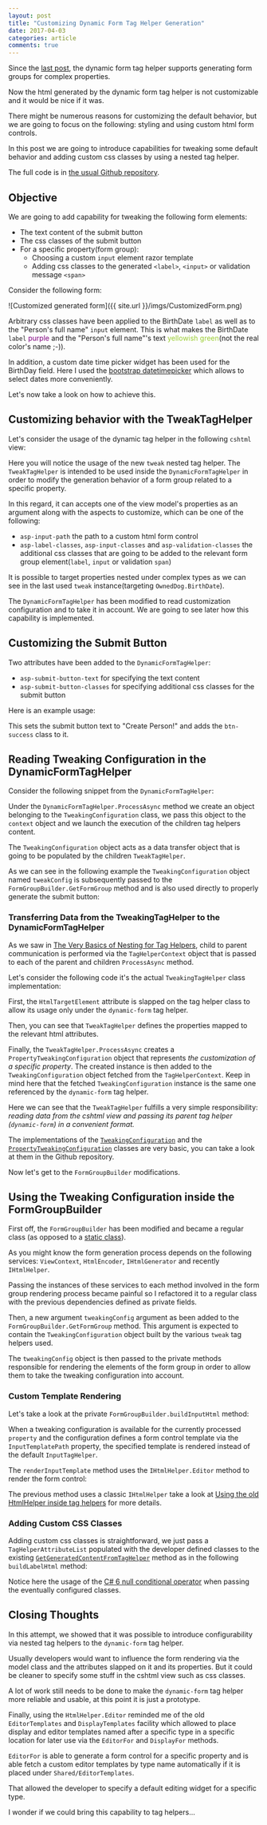 ```yaml
---
layout: post
title: "Customizing Dynamic Form Tag Helper Generation"
date: 2017-04-03
categories: article
comments: true
---
```


Since the [last post](http://blog.techdominator.com/article/supporting-complex-type-properties-in-the-dynamic-form-tag-helper.html), the dynamic form tag helper supports generating form groups for complex properties.

Now the html generated by the dynamic form tag helper is not customizable and it would be nice if it was.

There might be numerous reasons for customizing the default behavior, but we are going to focus on the following: styling and using custom html form controls.

In this post we are going to introduce capabilities for tweaking some default behavior and adding custom css classes by using a nested tag helper. 

The full code is in [the usual Github repository](https://github.com/MissaouiChedy/DynamicFormTagHelper).

## Objective

We are going to add capability for tweaking the following form elements:

- The text content of the submit button
- The css classes of the submit button
- For a specific property(form group):
    - Choosing a custom `input` element razor template
    - Adding css classes to the generated `<label>`, `<input>` or validation message `<span>`

Consider the following form:
<div class="img-container">
![Customized generated form]({{ site.url }}/imgs/CustomizedForm.png)
</div>

Arbitrary css classes have been applied to the BirthDate `label` as well as to the "Person's full name" `input` element. This is what makes the BirthDate `label` <span style="color:purple">purple</span> and the "Person's full name"'s text <span style="color:yellowgreen">yellowish green</span>(not the real color's name ;-)).

In addition, a custom date time picker widget has been used for the BirthDay field. Here I used the [bootstrap datetimepicker](https://eonasdan.github.io/bootstrap-datetimepicker/) which allows to select dates more conveniently.

Let's now take a look on how to achieve this.

## Customizing behavior with the TweakTagHelper

Let's consider the usage of the dynamic tag helper in the following `cshtml` view:
<script src="https://gist.github.com/MissaouiChedy/27dbb3b2bed56f897d205f2ce5b84d1d.js"></script>

Here you will notice the usage of the new `tweak` nested tag helper.
The `TweakTagHelper` is intended to be used inside the `DynamicFormTagHelper` in order to modify the generation behavior of a form group related to a specific property. 

In this regard, it can accepts one of the view model's properties as an argument along with the aspects to customize, which can be one of the following:
 - `asp-input-path` the path to a custom html form control
 - `asp-label-classes`, `asp-input-classes` and `asp-validation-classes` the additional css classes that are going to be added to the relevant form group element(`label`, `input` or validation `span`)
 
It is possible to target properties nested under complex types as we can see in the last used `tweak` instance(targeting `OwnedDog.BirthDate`).

The `DynamicFormTagHelper` has been modified to read customization configuration and to take it in account. We are going to see later how this capability is implemented.

## Customizing the Submit Button

Two attributes have been added to the `DynamicFormTagHelper`:
 - `asp-submit-button-text` for specifying the text content
 - `asp-submit-button-classes` for specifying additional css classes for the submit button

Here is an example usage:
<script src="https://gist.github.com/MissaouiChedy/7f7362f05e3fb548ace8240781fffb6b.js"></script>

This sets the submit button text to "Create Person!" and adds the `btn-success` class to it.

## Reading Tweaking Configuration in the DynamicFormTagHelper

Consider the following snippet from the `DynamicFormTagHelper`:
<script src="https://gist.github.com/MissaouiChedy/d6cabcb76e3cc6f95a55e505560d3006.js"></script>

Under the `DynamicFormTagHelper.ProcessAsync` method we create an object belonging to the `TweakingConfiguration` class, we pass this object to the `context` object and we launch the execution of the children tag helpers content.

The `TweakingConfiguration` object acts as a data transfer object that is going to be populated by the children `TweakTagHelper`.

As we can see in the following example the `TweakingConfiguration` object named `tweakConfig` is subsequently passed to the `FormGroupBuilder.GetFormGroup` method and is also used directly to properly generate the submit button:

<script src="https://gist.github.com/MissaouiChedy/cf446a7f5b9515363583e1942f26a5cd.js"></script>

### Transferring Data from the TweakingTagHelper to the DynamicFormTagHelper

As we saw in [The Very Basics of Nesting for Tag Helpers](http://blog.techdominator.com/article/the-very-basics-of-nesting-for-tag-helpers.html), child to parent communication is performed via the `TagHelperContext` object that is passed to each of the parent and children `ProcessAsync` method.

Let's consider the following code it's the actual `TweakingTagHelper` class implementation:

<script src="https://gist.github.com/MissaouiChedy/001c1fe359763d4e92c68b50f66705bb.js"></script>

First, the `HtmlTargetElement` attribute is slapped on the tag helper class to allow its usage only under the `dynamic-form` tag helper.

Then, you can see that `TweakTagHelper` defines the properties mapped to the relevant html attributes.

Finally, the `TweakTagHelper.ProcessAsync` creates a `PropertyTweakingConfiguration` object that represents *the customization of a specific property*. The created instance is then added to the `TweakingConfiguration` object fetched from the `TagHelperContext`. Keep in mind here that the fetched `TweakingConfiguration` instance is the same one referenced by the `dynamic-form` tag helper.

Here we can see that the `TweakTagHelper` fulfills a very simple responsibility: *reading data from the cshtml view and passing its parent tag helper (`dynamic-form`) in a convenient format.*

The implementations of the [`TweakingConfiguration`](https://github.com/MissaouiChedy/DynamicFormTagHelper/blob/master/TagHelpers/DynamicFormTagHelper.cs#L22) and the [`PropertyTweakingConfiguration`](https://github.com/MissaouiChedy/DynamicFormTagHelper/blob/master/TagHelpers/DynamicFormTagHelper.cs#L13) classes are very basic, you can take a look at them in the Github repository. 

Now let's get to the `FormGroupBuilder` modifications. 

## Using the Tweaking Configuration inside the FormGroupBuilder

First off, the `FormGroupBuilder` has been modified and became a regular class (as opposed to a [static class](https://msdn.microsoft.com/en-us/library/79b3xss3.aspx)).

As you might know the form generation process depends on the following services: `ViewContext`, `HtmlEncoder`, `IHtmlGenerator` and recently `IHtmlHelper`.

Passing the instances of these services to each method involved in the form group rendering process became painful so I refactored it to a regular class with the previous dependencies defined as private fields.

Then, a new argument `tweakingConfig` argument as been added to the  `FormGroupBuilder.GetFormGroup` method. This argument is expected to contain the `TweakingConfiguration` object built by the various `tweak` tag helpers used.

The `tweakingConfig` object is then passed to the private methods responsible for rendering the elements of the form group in order to allow them to take the tweaking configuration into account.

### Custom Template Rendering
Let's take a look at the private `FormGroupBuilder.buildInputHtml` method:

<script src="https://gist.github.com/MissaouiChedy/ee350f590d82c146271361e37a5bee6b.js"></script>

When a tweaking configuration is available for the currently processed `property` and the configuration defines a form control template via the `InputTemplatePath` property, the specified template is rendered instead of the default `InputTagHelper`.

The `renderInputTemplate` method uses the `IHtmlHelper.Editor` method to render the form control:

<script src="https://gist.github.com/MissaouiChedy/9667156245dd0ffe416e100ff4f4fa76.js"></script>

The previous method uses a classic `IHtmlHelper` take a look at [Using the old HtmlHelper inside tag helpers](http://blog.techdominator.com/article/using-html-helper-inside-tag-helpers.html) for more details.

### Adding Custom CSS Classes

Adding custom css classes is straightforward, we just pass a `TagHelperAttributeList` populated with the developer defined classes to the existing [`GetGeneratedContentFromTagHelper`](https://github.com/MissaouiChedy/DynamicFormTagHelper/blob/master/TagHelpers/FormGroupBuilder.cs#L135) method as in the following `buildLabelHtml` method:

<script src="https://gist.github.com/MissaouiChedy/3391f45980c7dea23f31c12edfc526c1.js"></script>

Notice here the usage of the [C# 6 null conditional operator](https://davefancher.com/2014/08/14/c-6-0-null-propagation-operator/) when passing the eventually configured classes.

## Closing Thoughts

In this attempt, we showed that it was possible to introduce configurability via nested tag helpers to the `dynamic-form` tag helper.

Usually developers would want to influence the form rendering via the model class and the attributes slapped on it and its properties. But it could be cleaner to specify some stuff in the cshtml view such as css classes.

A lot of work still needs to be done to make the `dynamic-form` tag helper more reliable and usable, at this point it is just a prototype.

Finally, using the `HtmlHelper.Editor` reminded me of the old `EditorTemplates` and `DisplayTemplates` facility which allowed to place display and editor templates named after a specific type in a specific location for later use via the `EditorFor` and `DisplayFor` methods.

`EditorFor` is able to generate a form control for a specific property and is able fetch a custom editor templates by type name automatically if it is placed under `Shared/EditorTemplates`.

That allowed the developer to specify a default editing widget for a specific type. 

I wonder if we could bring this capability to tag helpers... 

